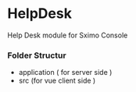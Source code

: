 # HelpDesk
Help Desk module for Sximo Console


### Folder Structur
- application ( for server side )
- src (for vue client side )